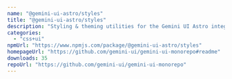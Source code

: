 ```yaml
---
name: "@gemini-ui-astro/styles"
title: "@gemini-ui-astro/styles"
description: "Styling & theming utilities for the Gemini UI Astro integration."
categories:
  - "css+ui"
npmUrl: "https://www.npmjs.com/package/@gemini-ui-astro/styles"
homepageUrl: "https://github.com/gemini-ui/gemini-ui-monorepo#readme"
downloads: 35
repoUrl: "https://github.com/gemini-ui/gemini-ui-monorepo"
---
```

